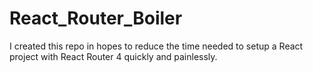 # React_Router_Boiler
I created this repo in hopes to reduce the time needed to setup a React project with React Router 4 quickly and painlessly.
